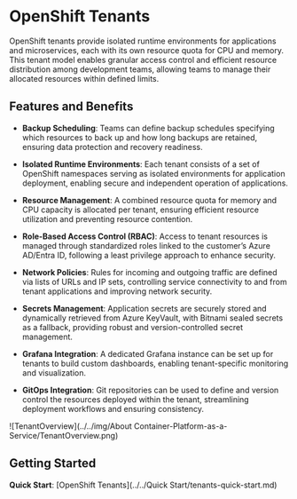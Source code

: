 # OpenShift Tenants

OpenShift tenants provide isolated runtime environments for applications and microservices, each with its own resource quota for CPU and memory. This tenant model enables granular access control and efficient resource distribution among development teams, allowing teams to manage their allocated resources within defined limits.

## Features and Benefits

* **Backup Scheduling**: Teams can define backup schedules specifying which resources to back up and how long backups are retained, ensuring data protection and recovery readiness.

* **Isolated Runtime Environments**: Each tenant consists of a set of OpenShift namespaces serving as isolated environments for application deployment, enabling secure and independent operation of applications.

* **Resource Management**: A combined resource quota for memory and CPU capacity is allocated per tenant, ensuring efficient resource utilization and preventing resource contention.

* **Role-Based Access Control (RBAC)**: Access to tenant resources is managed through standardized roles linked to the customer’s Azure AD/Entra ID, following a least privilege approach to enhance security.

* **Network Policies**: Rules for incoming and outgoing traffic are defined via lists of URLs and IP sets, controlling service connectivity to and from tenant applications and improving network security.

* **Secrets Management**: Application secrets are securely stored and dynamically retrieved from Azure KeyVault, with Bitnami sealed secrets as a fallback, providing robust and version-controlled secret management.

* **Grafana Integration**: A dedicated Grafana instance can be set up for tenants to build custom dashboards, enabling tenant-specific monitoring and visualization.

* **GitOps Integration**: Git repositories can be used to define and version control the resources deployed within the tenant, streamlining deployment workflows and ensuring consistency.

![TenantOverview](../../img/About Container-Platform-as-a-Service/TenantOverview.png)

## Getting Started

**Quick Start**: [OpenShift Tenants](../../Quick Start/tenants-quick-start.md)